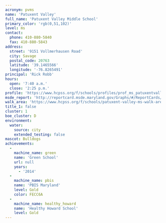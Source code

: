 ```yaml
---
acronym: pvms
name: 'Patuxent Valley'
full_name: 'Patuxent Valley Middle School'
primary_color: 'rgb(0,51,102)'
level: ms
contact:
  phone: 410-880-5840
  fax: 410-880-5843
address:
  street: '9151 Vollmerhausen Road'
  city: Savage
  postal_code: 20763
  latitude: '39.1465566'
  longitude: '-76.8265491'
principal: 'Rick Robb'
hours:
  open: '7:40 a.m.'
  close: '2:25 p.m.'
profile: 'https://www.hcpss.org/f/schools/profiles/prof_ms_patuxentvalley.pdf'
msde_report: 'http://reportcard.msde.maryland.gov/Graphs/#/ReportCards/ReportCardSchool/1//1/13/0621/'
walk_area: 'https://www.hcpss.org/f/schools/patuxent-valley-ms-walk-area.pdf'
title_1: false
cluster: 1
boe_cluster: D
environment:
  water:
    source: city
    extended_testing: false
mascot: Bulldogs
achievements:
  -
    machine_name: green
    name: 'Green School'
    url: null
    years:
      - '2014'
  -
    machine_name: pbis
    name: 'PBIS Maryland'
    level: Gold
    color: FECC6A
  -
    machine_name: healthy_howard
    name: 'Healthy Howard School'
    level: Gold
---
```

